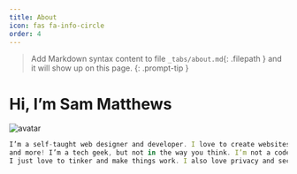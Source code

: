 ```yaml
---
title: About
icon: fas fa-info-circle
order: 4
---
```


> Add Markdown syntax content to file `_tabs/about.md`{: .filepath } and it will show up on this page.
{: .prompt-tip }

# Hi, I’m Sam Matthews

![avatar](https://avatars.githubusercontent.com/u/75203773?v=4)

```javascript
I’m a self-taught web designer and developer. I love to create websites, logos, graphics, 
and more! I’m a tech geek, but not in the way you think. I’m not a coder, or a developer. 
I just love to tinker and make things work. I also love privacy and security.
```